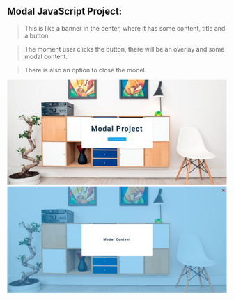 ## Modal JavaScript Project:

> This is like a banner in the center, where it has some content, title and a button.

> The moment user clicks the button, there will be an overlay and some modal content.

> There is also an option to close the model.

![](modal1.png)
![](modal2.png)
